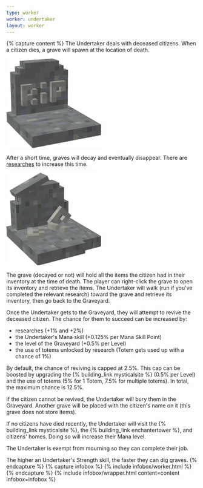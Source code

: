```yaml
---
type: worker
worker: undertaker
layout: worker
---
```

{% capture content %}
The Undertaker deals with deceased citizens. When a citizen dies, a grave will spawn at the location of death.

![Grave](../../assets/images/items/grave.png)

After a short time, graves will decay and eventually disappear. There are [researches](../../source/systems/research) to increase this time.

![Decayed Grave](../../assets/images/items/decayedgrave.png)

The grave (decayed or not) will hold all the items the citizen had in their inventory at the time of death. The player can right-click the grave to open its inventory and retrieve the items. The Undertaker will walk (run if you've completed the relevant research) toward the grave and retrieve its inventory, then go back to the Graveyard.

Once the Undertaker gets to the Graveyard, they will attempt to revive the deceased citizen. The chance for them to succeed can be increased by:
- researches (+1% and +2%)
- the Undertaker's Mana skill (+0.125% per Mana Skill Point)
- the level of the Graveyard (+0.5% per Level)
- the use of totems unlocked by research (Totem gets used up with a chance of 1%)

By default, the chance of reviving is capped at 2.5%. This cap can be boosted by upgrading the {% building_link mysticalsite %} (0.5% per Level) and the use of totems (5% for 1 Totem, 7.5% for multiple totems). In total, the maximum chance is 12.5%.

If the citizen cannot be revived, the Undertaker will bury them in the Graveyard. Another grave will be placed with the citizen's name on it (this grave does not store items).

If no citizens have died recently, the Undertaker will visit the {% building_link mysticalsite %}, the {% building_link enchantertower %}, and citizens' homes. Doing so will increase their Mana level.

The Undertaker is exempt from mourning so they can complete their job.

The higher an Undertaker's Strength skill, the faster they can dig graves.
{% endcapture %}
{% capture infobox %}
{% include infobox/worker.html %}
{% endcapture %}
{% include infobox/wrapper.html content=content infobox=infobox %}
